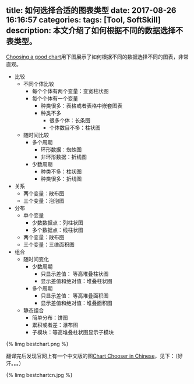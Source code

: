 title: 如何选择合适的图表类型
date: 2017-08-26 16:16:57
categories:
tags: [Tool, SoftSkill]
description: 本文介绍了如何根据不同的数据选择不表类型。
---

[Choosing a good chart](http://extremepresentation.typepad.com/blog/2006/09/choosing_a_good.html)用下图展示了如何根据不同的数据选择不同的图表，非常直观。


* 比较
  * 不同个体比较
    * 每个个体有两个变量：变宽柱状图
    * 每个个体有一个变量
       * 种类很多：表格或者表格中嵌套图表
       * 种类不多
         * 很多个体：长条图
         * 个体数目不多：柱状图
  * 随时间比较
    * 多个周期
      * 环形数据：蜘蛛图
      * 非环形数据：折线图
    * 少数周期
      * 种类不多：柱状图
      * 种类很多：折线图
* 关系
  * 两个变量：散布图
  * 三个变量：泡泡图
* 分布
  * 单个变量
    * 少数数据点：列柱状图
    * 多个数据点：线柱状图
  * 两个变量：散布图
  * 三个变量：三维面积图
* 组合
  * 随时间变化
    * 少数周期
      * 只显示差值： 等高堆叠柱状图
      * 显示差值和绝对值：堆叠柱状图
    * 多个周期
      * 只显示差值： 等高堆叠面积图
      * 显示差值和绝对值：堆叠面积图
  * 静态组合
    * 简单分布：饼图
    * 累积或者差：瀑布图
    * 子模块：等高堆叠柱状图显示子模块

{% limg bestchart.png %}


翻译完后发现官网上有一个中文版的图[Chart Chooser in Chinese](http://extremepresentation.typepad.com/blog/2009/01/chart-chooser-in-chinese.html)，见下：（好汗。。。）

{% limg bestchartcn.jpg %}